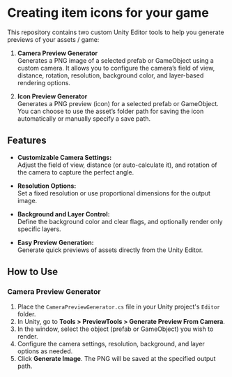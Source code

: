 # Creating item icons for your game

This repository contains two custom Unity Editor tools to help you generate previews of your assets / game:

1. **Camera Preview Generator**  
   Generates a PNG image of a selected prefab or GameObject using a custom camera. It allows you to configure the camera’s field of view, distance, rotation, resolution, background color, and layer-based rendering options.

2. **Icon Preview Generator**  
   Generates a PNG preview (icon) for a selected prefab or GameObject. You can choose to use the asset’s folder path for saving the icon automatically or manually specify a save path.

## Features

- **Customizable Camera Settings:**  
  Adjust the field of view, distance (or auto-calculate it), and rotation of the camera to capture the perfect angle.

- **Resolution Options:**  
  Set a fixed resolution or use proportional dimensions for the output image.

- **Background and Layer Control:**  
  Define the background color and clear flags, and optionally render only specific layers.

- **Easy Preview Generation:**  
  Generate quick previews of assets directly from the Unity Editor.

## How to Use

### Camera Preview Generator

1. Place the `CameraPreviewGenerator.cs` file in your Unity project's `Editor` folder.
2. In Unity, go to **Tools > PreviewTools > Generate Preview From Camera**.
3. In the window, select the object (prefab or GameObject) you wish to render.
4. Configure the camera settings, resolution, background, and layer options as needed.
5. Click **Generate Image**. The PNG will be saved at the specified output path.









